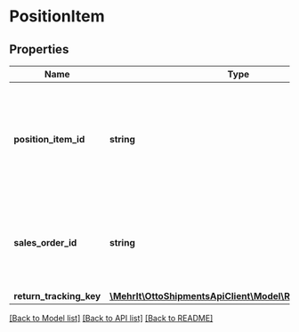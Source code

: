 # PositionItem

## Properties
Name | Type | Description | Notes
------------ | ------------- | ------------- | -------------
**position_item_id** | **string** | The ID of a position item of the sales order from the OTTO Market, as defined in the Order API. | 
**sales_order_id** | **string** | The ID of the sales order from the OTTO Market, as defined in the Order API. | 
**return_tracking_key** | [**\MehrIt\OttoShipmentsApiClient\Model\ReturnTrackingKey**](ReturnTrackingKey.md) |  | 

[[Back to Model list]](../../README.md#documentation-for-models) [[Back to API list]](../../README.md#documentation-for-api-endpoints) [[Back to README]](../../README.md)

